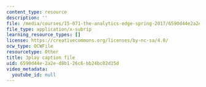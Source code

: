 ```yaml
---
content_type: resource
description: ''
file: /media/courses/15-071-the-analytics-edge-spring-2017/6590d44e2a2ed8b126c6bb24bc02d15d_9lMOz_7bIGU.srt
file_type: application/x-subrip
learning_resource_types: []
license: https://creativecommons.org/licenses/by-nc-sa/4.0/
ocw_type: OCWFile
resourcetype: Other
title: 3play caption file
uid: 6590d44e-2a2e-d8b1-26c6-bb24bc02d15d
video_metadata:
  youtube_id: null
---
```

